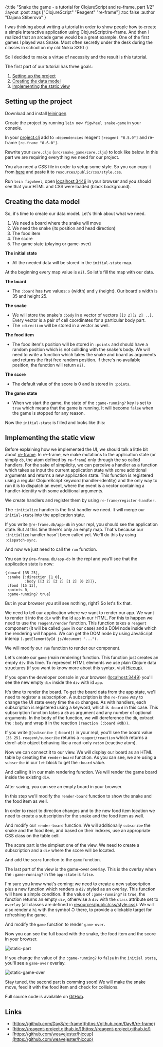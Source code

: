 {:title "Snake the game - a tutorial for ClojureScript and re-frame, part 1/2"
 :layout :post
 :tags  ["ClojureScript" "Reagent" "re-frame"]
 :toc false
 :author "Dajana Stiberova" }

I was thinking about writing a tutorial in order to show people how to create a simple interactive application using ClojureScript/re-frame.
And then I realized that an arcade game would be a great example.
One of the first games I played was Snake.
Most often secretly under the desk during the classes in school on my old Nokia 3310 :)

So I decided to make a virtue of necessity and the result is this tutorial.

The first part of our tutorial has three goals:

1. [Setting up the project](#setting_up_the_project)
2. [Creating the data model](#creating_the_data_model)
3. [Implementing the static view](#implementing_the_static_view)

## Setting up the project

Download and install [leiningen](http://leiningen.org/).

Create the project by running `lein new figwheel snake-game` in your console.

In your [project.clj](https://github.com/Lambda-X/snake-game/blob/v1.0/project.clj#L10#L11) add to `:dependencies` reagent `[reagent "0.5.0"]` and re-frame `[re-frame "0.6.0"]`.

Rewrite your `core.cljs` (`src/snake_game/core.cljs`) to look like below.
In this part we are requiring everything we need for our project.

<script src="https://gist.github.com/DajanaStiberova/35c39e99abca511b0036.js"></script>

You also need a CSS file in order to setup some style.
So you can copy it from [here](https://github.com/DajanaStiberova/snake-game/blob/v1.0/resources/public/css/style.css) and paste it to `resources/public/css/style.css`.

Run `lein figwheel`, open [localhost:3449](http://localhost:3449/) in your browser and you should see that your HTML and CSS were loaded (black background).

## Creating the data model

So, it's time to create our data model.
Let's think about what we need.

1. We need a board where the snake will move
2. We need the snake (its position and head direction)
3. The food item
4. The score
5. The game state (playing or game-over)

**The initial state**

- All the needed data will be stored in the `initial-state` map.

<script src="https://gist.github.com/DajanaStiberova/64cd34c4d8550ba208a5.js"></script>

At the beginning every map value is `nil`. So let's fill the map with our data.

**The board**

- The `:board` has two values: `x` (width) and `y` (height). Our board's width is 35 and height 25.

<script src="https://gist.github.com/DajanaStiberova/b971b37e6259893eee1b.js"></script>

**The snake**

- We will store the snake's `:body` in a vector of vectors `[[3 2][2 2] ..]`. Every vector is a pair of cell coordinates for a particular body part.
- The `:direction` will be stored in a vector as well.

<script src="https://gist.github.com/DajanaStiberova/d51b209f4fac547a0a46.js"></script>

**The food item**

- The food item's position will be stored in `:points` and should have a random position which is not colliding with the snake's body.
We will need to write a function which takes the snake and board as arguments and returns the first free random position.
If there's no available position, the function will return `nil`.

<script src="https://gist.github.com/DajanaStiberova/4ce13481641693d8168e.js"></script>

**The score**

- The default value of the score is 0 and is stored in `:points`.

**The game state**

- When we start the game, the state of the `:game-running?` key is set to `true` which means that the game is running.
It will become `false` when the game is stopped for any reason.

Now the `initial-state` is filled and looks like this:

<script src="https://gist.github.com/DajanaStiberova/d61199d296561017f13f.js"></script>

## Implementing the static view

Before explaining how we implemented the UI, we should talk a little bit about [re-frame](https://github.com/Day8/re-frame).
In re-frame, we make mutations to the application state (or simply `db`, the atom defined by `re-frame`) only through the so called handlers.
For the sake of simplicity, we can perceive a handler as a function which takes as input the current application state with some additional arguments and returns a new application state.
This function is registered using a regular ClojureScript keyword (handler-identity) and the only way to run it is to dispatch an event, where the event is a vector containing a handler-identity with some additional arguments.

We create handlers and register them by using `re-frame/register-handler`.

The `:initialize` handler is the first handler we need.
It will merge our `initial-state` into the application state.

<script src="https://gist.github.com/DajanaStiberova/fcb001c1042d3811e09d.js"></script>

If you write `@re-frame.db/app-db` in your repl, you should see the application state.
But at this time there's only an empty map.
That's because our `:initialize` handler hasn't been called yet.
We'll do this by using `:dispatch-sync`.

<script src="https://gist.github.com/DajanaStiberova/fcdef3122bb98b4590d5.js"></script>

And now we just need to call the `run` function.

<script src="https://gist.github.com/DajanaStiberova/b2ce9cd323c5c5ba4d58.js"></script>

You can try `@re-frame.db/app-db` in the repl and you'll see that the application state is now:

```
{:board [35 25],
 :snake {:direction [1 0],
         :body [[3 2] [2 2] [1 2] [0 2]]},
 :food [15 13],
 :points 0,
 :game-running? true}
```

But in your browser you still see nothing, right? So let's fix that.

We need to tell our application where we want to render our app.
We want to render it into the `div` with the id `app` in our HTML.
For this to happen we need to use the `reagent/render` function.
This function takes a `reagent` component (it will be called `game` in our case) and a DOM node inside which the rendering will happen.
We can get the DOM node by using JavaScript interop `(.getElementById js/document "...")`.

We will modify our `run` function to render our component.

<script src="https://gist.github.com/DajanaStiberova/4b624fdf87395cf04991.js"></script>

Let's create our `game` (main rendering) function.
This function just creates an empty `div` this time.
To represent HTML elements we use plain Clojure data structures (if you want to know more about this syntax, visit [Hiccup](https://github.com/weavejester/hiccup)).

<script src="https://gist.github.com/DajanaStiberova/ba7219c8106a1f210746.js"></script>

If you open the developer console in your browser ([localhost:3449](http://localhost:3449/)) you'll see the new empty `div` inside the `div` with id `app`.

It's time to render the board.
To get the board data from the app state, we'll need to register a subscription.
A subscription is the `re-frame` way to change the UI state every time the `db` changes.
As with handlers, each subscription is registered using a keyword, which is `:board` in this case.
This subscription function takes a `db` as argument and any number of optional arguments.
In the body of the function, we will dereference the `db`, extract the `:body` and wrap it in the reaction `(reaction (:board @db))`.

<script src="https://gist.github.com/DajanaStiberova/31da0bdb2b80e314178e.js"></script>

If you write `@(subscribe [:board])` in your repl, you'll see the board value `[35 25]`. `reagent/subscribe` returns a `reagent/reaction` which returns a deref-able object behaving like a read-only `ratom` (reactive atom).

Now we can connect it to our view.
We will display our board as an HTML table by creating the `render-board` function.
As you can see, we are using a `subscribe` in our `let` block to get the `:board` value.

<script src="https://gist.github.com/DajanaStiberova/fc8ac5bb14d7fc15f543.js"></script>

And calling it in our main rendering function.
We will render the game board inside the existing `div`.


<script src="https://gist.github.com/DajanaStiberova/dd82f67fd533643678d2.js"></script>

After saving, you can see an empty board in your browser.

In this step we'll modify the `render-board` function to show the snake and the food item as well.

In order to react to direction changes and to the new food item location we need to create a subscription for the snake and the food item as well.

<script src="https://gist.github.com/DajanaStiberova/1c09e5416579f0a6094b.js"></script>

And modify our `render-board` function. We will additionally `subscribe` the snake and the food item, and based on their indexes, use an appropriate CSS class on the table cell.

<script src="https://gist.github.com/DajanaStiberova/c24ae08c282d647f9483.js"></script>

The score part is the simplest one of the view.
We need to create a subscription and a `div` where the score will be located.

<script src="https://gist.github.com/DajanaStiberova/6f3ef6ba51fe8d9dc5ec.js"></script>

And add the `score` function to the `game` function.

<script src="https://gist.github.com/DajanaStiberova/d755f3faa376c30a8845.js"></script>

The last part of the view is the game-over overlay. This is the overlay when the `:game-running?` in the `app-state` is `false`.

I'm sure you know what's coming:
we need to create a new subscription plus a new function which renders a `div` styled as an overlay.
This function will have a simple condition.
If the value of `:game-running?` is `true`, the function returns an empty `div`, otherwise a `div` with the `class` attribute set to `overlay` (all classes are defined in [resources/public/css/style.css](https://github.com/DajanaStiberova/snake-game/blob/v1.0/resources/public/css/style.css#L51)).
We will also render a `h1` with the symbol ↺ there, to provide a clickable target for refreshing the game.


<script src="https://gist.github.com/DajanaStiberova/dd2653694c594f5f9f4f.js"></script>

And modify the `game` function to render `game-over`.

<script src="https://gist.github.com/DajanaStiberova/7a02f3006f50f5cf2c94.js"></script>

Now you can see the full board with the snake, the food item and the score in your browser.

![static-part](http://i.imgur.com/adu7rFv.png?1)

If you change the value of the `:game-running?` to `false` in the `initial state`, you'll see a `game-over` overlay.

![static-game-over](http://i.imgur.com/bGioI8c.png?1)

Stay tuned, the second part is comming soon!
We will make the snake move, feed it with the food item and check for collisions.

Full source code is available on [GitHub](https://github.com/Lambda-X/snake-game/tree/v1.0).

## Links

- [https://github.com/Day8/re-frame](https://github.com/Day8/re-frame)
- [https://reagent-project.github.io/](https://reagent-project.github.io/)
- [https://github.com/weavejester/hiccup](https://github.com/weavejester/hiccup)


